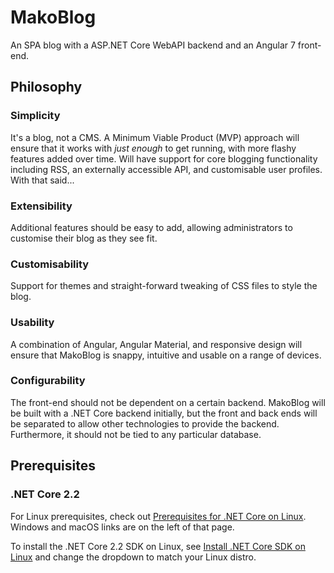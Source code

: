 # MakoBlog
An SPA blog with a ASP.NET Core WebAPI backend and an Angular 7 front-end.

## Philosophy
### Simplicity
It's a blog, not a CMS. A Minimum Viable Product (MVP) approach will ensure that it works with *just enough* to get running, with more flashy features added over time. Will have support for core blogging functionality including RSS, an externally accessible API, and customisable user profiles. With that said...

### Extensibility
Additional features should be easy to add, allowing administrators to customise their blog as they see fit.

### Customisability
Support for themes and straight-forward tweaking of CSS files to style the blog.

### Usability
A combination of Angular, Angular Material, and responsive design will ensure that MakoBlog is snappy, intuitive and usable on a range of devices.

### Configurability
The front-end should not be dependent on a certain backend. MakoBlog will be built with a .NET Core backend initially, but the front and back ends will be separated to allow other technologies to provide the backend. Furthermore, it should not be tied to any particular database.

## Prerequisites
### .NET Core 2.2
For Linux prerequisites, check out [Prerequisites for .NET Core on Linux](https://docs.microsoft.com/en-us/dotnet/core/linux-prerequisites?tabs=netcore2x). Windows and macOS links are on the left of that page.

To install the .NET Core 2.2 SDK on Linux, see [Install .NET Core SDK on Linux](https://dotnet.microsoft.com/download/linux-package-manager/ubuntu18-10/sdk-current) and change the dropdown to match your Linux distro.
